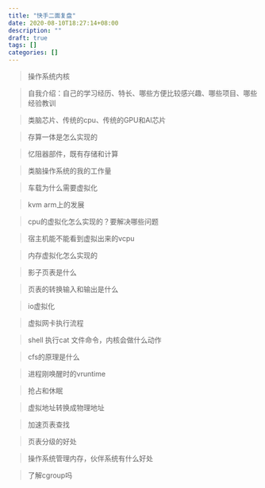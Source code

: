 ```yaml
---
title: "快手二面复盘"
date: 2020-08-10T18:27:14+08:00
description: ""
draft: true
tags: []
categories: []
---
```


> 操作系统内核



> 自我介绍：自己的学习经历、特长、哪些方便比较感兴趣、哪些项目、哪些经验教训



> 类脑芯片、传统的cpu、传统的GPU和AI芯片



> 存算一体是怎么实现的



> 忆阻器部件，既有存储和计算



> 类脑操作系统的我的工作量



> 车载为什么需要虚拟化



> kvm arm上的发展



> cpu的虚拟化怎么实现的？要解决哪些问题



> 宿主机能不能看到虚拟出来的vcpu



> 内存虚拟化怎么实现的



> 影子页表是什么



> 页表的转换输入和输出是什么



> io虚拟化



> 虚拟网卡执行流程



> shell 执行cat 文件命令，内核会做什么动作



> cfs的原理是什么



> 进程刚唤醒时的vruntime



> 抢占和休眠



> 虚拟地址转换成物理地址



> 加速页表查找



> 页表分级的好处



> 操作系统管理内存，伙伴系统有什么好处



> 了解cgroup吗



